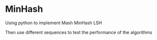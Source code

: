 # MinHash

Using python to implement
Mash
MinHash
LSH

Then use different sequences to test the performance of the algorithms

